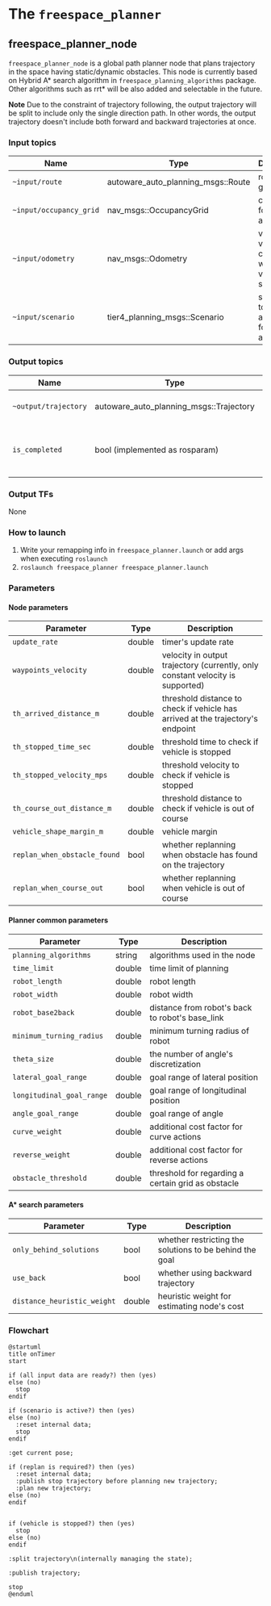 # The `freespace_planner`

## freespace_planner_node

`freespace_planner_node` is a global path planner node that plans trajectory
in the space having static/dynamic obstacles. This node is currently based on
Hybrid A\* search algorithm in `freespace_planning_algorithms` package.
Other algorithms such as rrt\* will be also added and selectable in the future.

**Note**
Due to the constraint of trajectory following, the output trajectory will be split to include only the single direction path.
In other words, the output trajectory doesn't include both forward and backward trajectories at once.

### Input topics

| Name                    | Type                               | Description                                               |
| ----------------------- | ---------------------------------- | --------------------------------------------------------- |
| `~input/route`          | autoware_auto_planning_msgs::Route | route and goal pose                                       |
| `~input/occupancy_grid` | nav_msgs::OccupancyGrid            | costmap, for drivable areas                               |
| `~input/odometry`       | nav_msgs::Odometry                 | vehicle velocity, for checking whether vehicle is stopped |
| `~input/scenario`       | tier4_planning_msgs::Scenario      | scenarios to be activated, for node activation            |

### Output topics

| Name                 | Type                                    | Description                                |
| -------------------- | --------------------------------------- | ------------------------------------------ |
| `~output/trajectory` | autoware_auto_planning_msgs::Trajectory | trajectory to be followed                  |
| `is_completed`       | bool (implemented as rosparam)          | whether all split trajectory are published |

### Output TFs

None

### How to launch

1. Write your remapping info in `freespace_planner.launch` or add args when executing `roslaunch`
2. `roslaunch freespace_planner freespace_planner.launch`

### Parameters

#### Node parameters

| Parameter                    | Type   | Description                                                                     |
| ---------------------------- | ------ | ------------------------------------------------------------------------------- |
| `update_rate`                | double | timer's update rate                                                             |
| `waypoints_velocity`         | double | velocity in output trajectory (currently, only constant velocity is supported)  |
| `th_arrived_distance_m`      | double | threshold distance to check if vehicle has arrived at the trajectory's endpoint |
| `th_stopped_time_sec`        | double | threshold time to check if vehicle is stopped                                   |
| `th_stopped_velocity_mps`    | double | threshold velocity to check if vehicle is stopped                               |
| `th_course_out_distance_m`   | double | threshold distance to check if vehicle is out of course                         |
| `vehicle_shape_margin_m`     | double | vehicle margin                                                                  |
| `replan_when_obstacle_found` | bool   | whether replanning when obstacle has found on the trajectory                    |
| `replan_when_course_out`     | bool   | whether replanning when vehicle is out of course                                |

#### Planner common parameters

| Parameter                 | Type   | Description                                        |
| ------------------------- | ------ | -------------------------------------------------- |
| `planning_algorithms`     | string | algorithms used in the node                        |
| `time_limit`              | double | time limit of planning                             |
| `robot_length`            | double | robot length                                       |
| `robot_width`             | double | robot width                                        |
| `robot_base2back`         | double | distance from robot's back to robot's base_link    |
| `minimum_turning_radius`  | double | minimum turning radius of robot                    |
| `theta_size`              | double | the number of angle's discretization               |
| `lateral_goal_range`      | double | goal range of lateral position                     |
| `longitudinal_goal_range` | double | goal range of longitudinal position                |
| `angle_goal_range`        | double | goal range of angle                                |
| `curve_weight`            | double | additional cost factor for curve actions           |
| `reverse_weight`          | double | additional cost factor for reverse actions         |
| `obstacle_threshold`      | double | threshold for regarding a certain grid as obstacle |

#### A\* search parameters

| Parameter                   | Type   | Description                                             |
| --------------------------- | ------ | ------------------------------------------------------- |
| `only_behind_solutions`     | bool   | whether restricting the solutions to be behind the goal |
| `use_back`                  | bool   | whether using backward trajectory                       |
| `distance_heuristic_weight` | double | heuristic weight for estimating node's cost             |

### Flowchart

```plantuml
@startuml
title onTimer
start

if (all input data are ready?) then (yes)
else (no)
  stop
endif

if (scenario is active?) then (yes)
else (no)
  :reset internal data;
  stop
endif

:get current pose;

if (replan is required?) then (yes)
  :reset internal data;
  :publish stop trajectory before planning new trajectory;
  :plan new trajectory;
else (no)
endif


if (vehicle is stopped?) then (yes)
  stop
else (no)
endif

:split trajectory\n(internally managing the state);

:publish trajectory;

stop
@enduml
```
